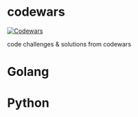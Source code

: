 # codewars

[![Codewars](https://www.codewars.com/users/tarekbadrshalaan/badges/large)](https://www.codewars.com/users/tarekbadrshalaan)

code challenges &amp; solutions from codewars

# Golang
# Python